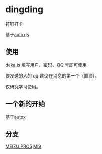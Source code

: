 # dingding

钉钉打卡

基于[autoxjs](https://github.com/kkevsekk1/AutoX)

## 使用

daka.js 填写用户、密码、QQ 号即可使用

要发送的人的 qq 建议在消息的第一个（置顶）。

仅研究学习使用。

## 一个新的开始

基于[autox](https://github.com/kkevsekk1/AutoX)

## 分支

[MEIZU PRO5](https://github.com/zsjsll/js_dingding/tree/pro5)
[MI9](https://github.com/zsjsll/js_dingding/tree/mi9)
